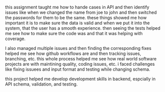 this assignment taught me how to hande cases in API and then identify issues like when we changed the name from joe to john and then switched the passwords for them to be the same. these things showed me how important it is to make sure the data is valid and when we put it into the system, that the user has a smooth experience. then seeing the tests helped me see how to make sure the code was and that it was helping with coverage. 

I also managed multiple issues and then finding the corresponding fixes helped me see how github workflows are and then tracking issues, branching, etc. this whole process helped me see how real world software projects are with maintining quality, coding issues, etc. i faced challenges like fixing issuees and input format and testing while changing schema. 

this project helped me develop development skills in backend, espcially in API schema, validation, and testing. 
